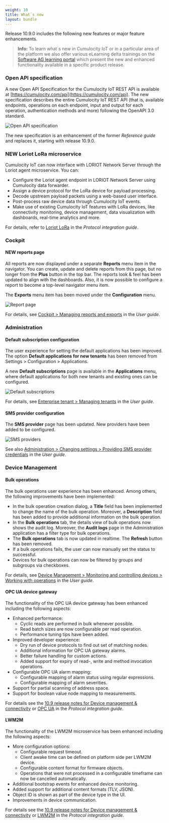 ```yaml
---
weight: 10
title: What´s new
layout: bundle
---
```


Release 10.9.0 includes the following new features or major feature enhancements.

>**Info:** To learn what´s new in Cumulocity IoT or in a particular area of the platform we also offer various eLearning delta trainings on the [Software AG learning portal](https://knowledge.softwareag.com/iot_delta) which present the new and enhanced functionality available in a specific product release.

### Open API specification

A new Open API Specification for the Cumulocity IoT REST API is available at [https://cumulocity.com/api](https://cumulocity.com/api). The new specification describes the entire Cumulocity IoT REST API (that is, available endpoints, operations on each endpoint, input and output for each operation, authentication methods and more) following the OpenAPI 3.0 standard.

![Open API specification](/images/release-notes/open-api-new.png)

The new specification is an enhancement of the former *Reference guide* and replaces it, starting with release 10.9.0.


### NEW Loriot LoRa microservice

Cumulocity IoT can now interface with LORIOT Network Server through the Loriot agent microservice. You can:

* Configure the Loriot agent endpoint in LORIOT Network Server using Cumulocity data forwarder.
* Assign a device protocol for the LoRa device for payload processing.
* Decode upstream payload packets using a web-based user interface.
* Post-process raw device data through Cumulocity IoT events.
* Make use of existing Cumulocity IoT features with LoRa devices, like connectivity monitoring, device management, data visualization with dashboards, real-time analytics and more.

For details, refer to [Loriot LoRa](https://cumulocity.com/guides/10.9.0/protocol-integration/lora-loriot/) in the *Protocol integration guide*.

### Cockpit

#### NEW reports page

All reports are now displayed under a separate <b>Reports</b> menu item in the navigator. You can create, update and delete reports from this page, but no longer from the **Plus** button in the top bar. The reports look & feel has been updated to align with the dashboards. Also, it is now possible to configure a report to become a top-level navigator menu item.

The <b>Exports</b> menu item has been moved under the <b>Configuration</b> menu.

![Report page](/images/release-notes/cockpit-reports-list.png)

For details, see <a href="https://cumulocity.com/guides/10.9.0/users-guide/cockpit/#reports" class="no-ajaxy">Cockpit > Managing reports and exports</a> in the <em>User guide</em>.

### Administration

#### Default subscription configuration

The user experience for setting the default applications has been improved. The option <b>Default applications for new tenants</b> has been removed from Settings > Configuration > Applications.

A new <b>Default subscriptions</b> page is available in the <b>Applications</b> menu, where default applications for both new tenants and existing ones can be configured.

![Default subscriptions](/images/release-notes/admin-default-subscriptions-inherited.png)

For details, see <a href="https://cumulocity.com/guides/10.9.0/users-guide/enterprise-edition/#managing-tenants" class="no-ajaxy">Enterprise tenant > Managing tenants</a> in the <em>User guide</em>.


#### SMS provider configuration

The <b>SMS provider</b> page has been updated. New providers have been added to be configured.

![SMS providers](/images/release-notes/admin-settings-sms-provider.png)

See also <a href="https://cumulocity.com/guides/10.9.0/users-guide/administration/#providing-sms-provider-credentials" class="no-ajaxy">Administration > Changing settings > Providing SMS provider credentials</a> in the <em>User guide</em>.

### Device Management

#### Bulk operations

The bulk operations user experience has been enhanced. Among others, the following improvements have been implemented:

* In the bulk operation creation dialog, a <b>Title</b> field has been implemented to change the name of the bulk operation. Moreover, a <b>Description</b> field has been added to provide additional information on the bulk operation.
* In the <b>Bulk operations</b> tab, the details view of bulk operations now shows the audit log. Moreover, the <b>Audit logs</b> page in the Administration application has a filter type for bulk operations.
* The <b>Bulk operations</b> tab is now updated in realtime. The <b>Refresh</b> button has been removed.
* If a bulk operations fails, the user can now manually set the status to successful.
* Devices for bulk operations can now be filtered by groups and subgroups via checkboxes.

For details, see <a href="https://cumulocity.com/guides/10.9.0/users-guide/device-management/#operation-monitoring" class="no-ajaxy">Device Management > Monitoring  and controlling devices > Working with operations</a> in the <em>User guide</em>. </td>

#### OPC UA device gateway

The functionality of the OPC UA device gateway has been enhanced including the following aspects:

- Enhanced performance:
  - Cyclic reads are performed in bulk whenever possible.
  - Read batch sizes are now configurable per read operation.
  - Performance tuning tips have been added.
- Improved developer experience:
  - Dry run of device protocols to find out set of matching nodes.
  - Additional information for OPC UA gateway alarms.
  - Better failure handling for custom actions.
  - Added support for expiry of read-, write and method invocation operations.
- Configurable OPC UA alarm mapping:
  - Configurable mapping of alarm status using regular expressions.
  - Configurable mapping of alarm severities.
- Support for partial scanning of address space.
- Support for boolean value node mapping to measurements.

 For details see the <a href="/release-10-9-0/devices-10-9-0" class="no-ajaxy">10.9 release notes for Device management & connectivity</a> or <a href="https://cumulocity.com/guides/10.9.0/protocol-integration/opcua" class="no-ajaxy">OPC UA</a> in the *Protocol integration guide*.

#### LWM2M

The functionality of the LWM2M microservice has been enhanced including the following aspects:

- More configuration options:
  - Configurable request timeout.
  - Client awake time can be defined on platform side per LWM2M device.
  - Configurable content format for firmware objects.
  - Operations that were not processed in a configurable timeframe can now be cancelled automatically.
- Additional bootstrap events for enhanced device monitoring.
- Added support for additional content formats (TLV, JSON).
- Object ID is shown as part of the device type in the UI.
- Improvements in device communication.

For details see the <a href="/release-10-9-0/devices-10-9-0" class="no-ajaxy">10.9 release notes for Device management & connectivity</a> or <a href="https://cumulocity.com/guides/10.9.0/protocol-integration/lwm2m" class="no-ajaxy">LWM2M</a> in the *Protocol integration guide*.
